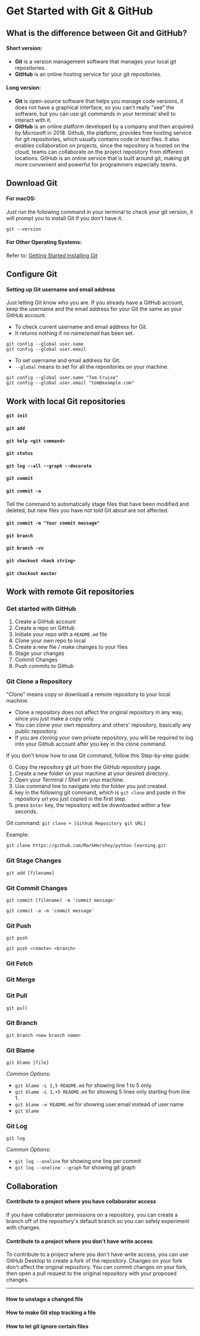 
# Get Started with Git & GitHub

## What is the difference between Git and GitHub?

#### Short version:
- **Git** is a version management software that manages your local git repositories.
- **GitHub** is an online hosting service for your git repositories.

#### Long version:
- **Git** is open-source software that helps you manage code versions, it does not have a graphical interface, so you can't really "see" the software, but you can use git commands in your terminal/ shell to interact with it.
- **GitHub** is an online platform developed by a company and then acquired by Microsoft in 2018. Github, the platform, provides free hosting service for git repositories, which usually contains code or text files. It also enables collaboration on projects, since the repository is hosted on the cloud, teams can collaborate on the project repository from different locations. GitHub is an online service that is built around git, making git more convenient and powerful for programmers especially teams.


## Download Git

#### For macOS:

Just run the following command in your terminal to check your git version, it will prompt you to install Git if you don't have it.
```
git --version
```

#### For Other Operating Systems:

Refer to: [Getting Started Installing Git](https://git-scm.com/book/en/v2/Getting-Started-Installing-Git)

## Configure Git

#### Setting up Git username and email address
Just letting Git know who you are. If you already have a GitHub account, keep the username and the email address for your Git the same as your GitHub account.

- To check current username and email address for Git.
- It returns nothing if no name/email has been set.

```
git config --global user.name
git config --global user.email

```

- To set username and email address for Git.
- `--global` means to set for all the repositories on your machine.

```
git config --global user.name "Tom Cruise"
git config --global user.email "tom@example.com"

```


## Work with local Git repositories

#### `git init`
#### `git add`
#### `git help <git command>`
#### `git status`
#### `git log --all --graph --decorate`
#### `git commit`
#### `git commit -a`
Tell the command to automatically stage files that have been modified and deleted, but new files you have not told Git about are not affected.

#### `git commit -m "Your commit message"`

#### `git branch`
#### `git branch -vv`




#### `git checkout <hash string>`
#### `git checkout master`


## Work with remote Git repositories


### Get started with GitHub

1. Create a GitHub account
2. Create a repo on GitHub
3. Initiate your repo with a `README.md` file
4. Clone your own repo to local
5. Create a new file / make changes to your files
6. Stage your changes
7. Commit Changes
8. Push commits to Github

### Git Clone a Repository
"Clone" means copy or download a remote repository to your local machine.

- Clone a repository does not affect the original repository in any way, since you just make a copy only.
- You can clone your own repository and others' repository, basically any public repository.
- If you are cloning your own private repository, you will be required to log into your Github account after you key in the clone command.  

If you don't know how to use Git command, follow this Step-by-step guide:

0. Copy the repository git url from the GitHub repository page.
1. Create a new folder on your machine at your desired directory.
2. Open your Terminal / Shell on your machine.
3. Use command line to navigate into the folder you just created.
4. key in the following git command, which is `git clone` and paste in the repository url you just copied in the first step.
5. press `Enter` key, the repository will be downloaded within a few seconds.

Git command:
`git clone + [Github Repository git URL]`

Example:

```
git clone https://github.com/MarkHershey/python-learning.git
```

### Git Stage Changes

```
git add [filename]
```


### Git Commit Changes

```
git commit [filename] -m 'commit message'
```

```
git commit -a -m 'commit message'
```

### Git Push
```
git push
```

```
git push <remote> <branch>
```

### Git Fetch

### Git Merge


### Git Pull
```
git pull
```


### Git Branch
```
git branch <new branch name>
```

### Git Blame
```
git blame [file]
```

*Common Options:*

- `git blame -L 1,5 README.md` for showing line 1 to 5 only.
- `git blame -L 1,+5 README.md` for showing 5 lines only starting from line 1.
- `git blame -e README.md` for showing user.email instead of user.name
- `git blame `

### Git Log
```
git log
```

*Common Options:*

- `git log --oneline` for showing one line per commit
- `git log --oneline --graph` for showing git graph


## Collaboration

#### Contribute to a project where you have collaborator access

If you have collaborator permissions on a repository, you can create a branch off of the repository's default branch so you can safely experiment with changes.

#### Contribute to a project where you don't have write access

To contribute to a project where you don't have write access, you can use GitHub Desktop to create a fork of the repository. Changes on your fork don't affect the original repository. You can commit changes on your fork, then open a pull request to the original repository with your proposed changes.


---




#### How to unstage a changed file

#### How to make Git stop tracking a file

#### How to let git ignore certain files
